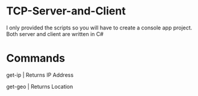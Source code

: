 # TCP-Server-and-Client
I only provided the scripts so you will have to create a console app project. Both server and client are written in C#

# Commands
get-ip | Returns IP Address

get-geo | Returns Location

